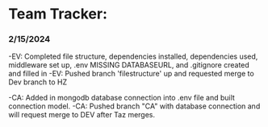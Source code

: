 # Team Tracker:

### 2/15/2024

-EV: Completed file structure, dependencies installed, dependencies used, middleware set up, .env MISSING DATABASEURL, and .gitignore created and filled in
-EV: Pushed branch 'filestructure' up and requested merge to Dev branch to HZ

-CA: Added in mongodb database connection into .env file and built connection model.
-CA: Pushed branch "CA" with database connection and will request merge to DEV after Taz merges.
